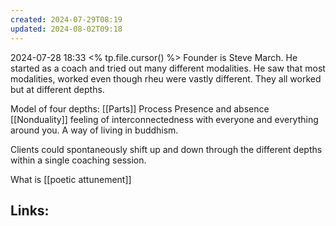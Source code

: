 ```yaml
---
created: 2024-07-29T08:19
updated: 2024-08-02T09:18
---
```

2024-07-28 18:33
<% tp.file.cursor() %>
Founder is Steve March. He started as a coach and tried out many different modalities. He saw that most modalities, worked even though rheu were vastly different. They all worked but at different depths. 

Model of four depths: 
[[Parts]]
Process 
Presence and absence 
[[Nonduality]] feeling of interconnectedness with everyone and everything around you. A way of living in buddhism.  

Clients could spontaneously shift up and down through the different depths within a single coaching session. 

What is [[poetic attunement]]

## Links:



